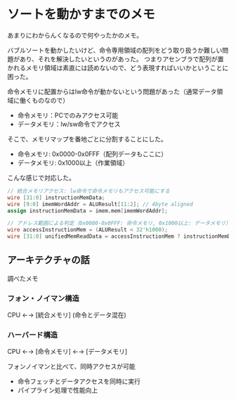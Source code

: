# ソートを動かすまでのメモ
あまりにわからんくなるので何やったかのメモ。

バブルソートを動かしたいけど、命令専用領域の配列をどう取り扱うか難しい問題があり、それを解決したいというのがあった。
つまりアセンブラで配列が置かれるメモリ領域は素直には読めないので、どう表現すればいいかということに困った。

命令メモリに配置からはlw命令が動かないという問題があった（通常データ領域に働くものなので）
- 命令メモリ：PCでのみアクセス可能
- データメモリ：lw/sw命令でアクセス

そこで、メモリマップを番地ごとに分割することにした。
- 命令メモリ: 0x0000-0x0FFF（配列データもここに）
- データメモリ: 0x1000以上（作業領域）

こんな感じで対応した。
```v
// 統合メモリアクセス: lw命令で命令メモリもアクセス可能にする
wire [31:0] instructionMemData;
wire [9:0] imemWordAddr = ALUResult[11:2]; // 4byte aligned
assign instructionMemData = imem.mem[imemWordAddr];

// アドレス範囲による判定（0x0000-0x0FFF: 命令メモリ, 0x1000以上: データメモリ）
wire accessInstructionMem = (ALUResult < 32'h1000);
wire [31:0] unifiedMemReadData = accessInstructionMem ? instructionMemData : memReadData;
```

## アーキテクチャの話
調べたメモ
### フォン・ノイマン構造
CPU ←→ [統合メモリ]
        (命令とデータ混在)

### ハーバード構造
CPU ←→ [命令メモリ]
    ←→ [データメモリ]

フォンノイマンと比べて、同時アクセスが可能
- 命令フェッチとデータアクセスを同時に実行
- パイプライン処理で性能向上